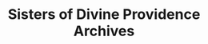 ---
layout: repo
title: "Sisters of Divine Providence Archives"
id: 13077
permalink: repos/13077/
---